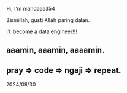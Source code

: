 Hi, I’m mandaaa354

Bismillah, gusti Allah paring dalan.

i'll become a data engineer!!!

aaamin, aaamin, aaaamin.
-
pray => code => ngaji => repeat.
-
2024/09/30
